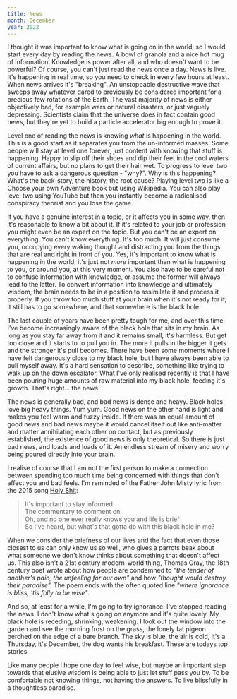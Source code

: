 ```yaml
---
title: News
month: December
year: 2022
---
```


I thought it was important to know what is going on in the world, so I would start every day by reading the news. A bowl of granola and a nice hot mug of information. Knowledge is power after all, and who doesn't want to be powerful? Of course, you can't just read the news once a day. News is live. It's happening in real time, so you need to check in every few hours at least. When news arrives it's "breaking". An unstoppable destructive wave that sweeps away whatever dared to previously be considered important for a precious few rotations of the Earth. The vast majority of news is either objectively bad, for example wars or natural disasters, or just vaguely depressing. Scientists claim that the universe does in fact contain good news, but they're yet to build a particle accelerator big enough to prove it.

Level one of reading the news is knowing _what_ is happening in the world. This is a good start as it separates you from the un-informed masses. Some people will stay at level one forever, just content with knowing that stuff is happening. Happy to slip off their shoes and dip their feet in the cool waters of current affairs, but no plans to get their hair wet. To progress to level two you have to ask a dangerous question - "why?". Why is this happening? What's the back-story, the history, the root cause? Playing level two is like a Choose your own Adventure book but using Wikipedia. You can also play level two using YouTube but then you instantly become a radicalised conspiracy theorist and you lose the game.

If you have a genuine interest in a topic, or it affects you in some way, then it's reasonable to know a bit about it. If it's related to your job or profession you might even be an expert on the topic. But you can't be an expert on everything. You can't know everything. It's too much. It will just consume you, occupying every waking thought and distracting you from the things that are real and right in front of you. Yes, it's important to know what is happening in the world, it's just not _more_ important than what is happening to you, or around you, at this very moment. You also have to be careful not to confuse information with knowledge, or assume the former will always lead to the latter. To convert information into knowledge and ultimately wisdom, the brain needs to be in a position to assimilate it and process it properly. If you throw too much stuff at your brain when it's not ready for it, it still has to go somewhere, and that somewhere is the black hole.

The last couple of years have been pretty tough for me, and over this time I've become increasingly aware of the black hole that sits in my brain. As long as you stay far away from it and it remains small, it's harmless. But get too close and it starts to to pull you in. The more it pulls in the bigger it gets and the stronger it's pull becomes. There have been some moments where I have felt dangerously close to my black hole, but I have always been able to pull myself away. It's a hard sensation to describe, something like trying to walk up on the down escalator. What I've only realised recently is that I have been pouring huge amounts of raw material into my black hole, feeding it's growth. That's right… the news.

The news is generally bad, and bad news is dense and heavy. Black holes love big heavy things. Yum yum. Good news on the other hand is light and makes you feel warm and fuzzy inside. If there was an equal amount of good news and bad news maybe it would cancel itself out like anti-matter and matter annihilating each other on contact, but as previously established, the existence of good news is only theoretical. So there is just bad news, and loads and loads of it. An endless stream of misery and worry being poured directly into your brain.

I realise of course that I am not the first person to make a connection between spending too much time being concerned with things that don't affect you and bad feels. I'm reminded of the Father John Misty lyric from the 2015 song [Holy Shit](https://open.spotify.com/track/5RUWYTv5EtpYe2JgDdzcgV?si=2f09443ab35142ad):

> It's important to stay informed<br/>
> The commentary to comment on<br/>
> Oh, and no one ever really knows you and life is brief<br/>
> So I've heard, but what's that gotta do with this black hole in me?

When we consider the briefness of our lives and the fact that even those closest to us can only know us so well, who gives a parrots beak about what someone we don't know thinks about something that doesn't affect us. This also isn't a 21st century modern-world thing, Thomas Gray, the 18th century poet wrote about how people are condemned to _"the tender of another's pain, the unfeeling for our own"_ and how _"thought would destroy their paradise"._ The poem ends with the often quoted line _"where ignorance is bliss, 'tis folly to be wise"_.

And so, at least for a while, I'm going to try ignorance. I've stopped reading the news. I don't know what's going on anymore and it's quite lovely. My black hole is receding, shrinking, weakening. I look out the window into the garden and see the morning frost on the grass, the lonely fat pigeon perched on the edge of a bare branch. The sky is blue, the air is cold, it's a Thursday, it's December, the dog wants his breakfast. These are todays top stories.

Like many people I hope one day to feel wise, but maybe an important step towards that elusive wisdom is being able to just let stuff pass you by. To be comfortable not knowing things, not having the answers. To live blissfully in a thoughtless paradise.
